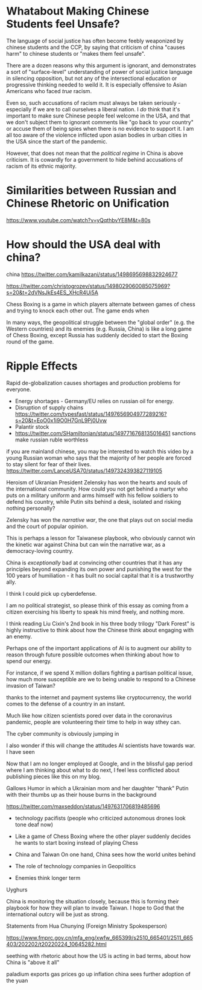 
# Whatabout Making Chinese Students feel Unsafe?

The language of social justice has often become feebly weaponized by chinese students and the CCP, by saying that criticism of china "causes harm" to chinese students or "makes them feel unsafe".

There are a dozen reasons why this argument is ignorant, and demonstrates a sort of "surface-level" understanding of power of social justice language in silencing opposition, but not any of the intersectional education or progressive thinking needed to weild it. It is especially offensive to Asian Americans who faced *true* racism. 

Even so, such accusations of racism must always be taken seriously - especially if we are to call ourselves a liberal nation. I *do* think that it's important to make sure Chinese people feel welcome in the USA, and that we don't subject them to ignorant comments like "go back to your country" or accuse them of being spies when there is no evidence to support it. I am all too aware of the violence inflicted upon asian bodies in urban cities in the USA since the start of the pandemic.

However, that does not mean that the *political regime* in China is above criticism. It is cowardly for a government to hide behind accusations of racism of its ethnic majority.

# Similarities between Russian and Chinese Rhetoric on Unification


https://www.youtube.com/watch?v=yQqthbvYE8M&t=80s

# How should the USA deal with china?
china
https://twitter.com/kamilkazani/status/1498695698832924677


https://twitter.com/christogrozev/status/1498029060085075969?s=20&t=2dVNsJkEs4ES_XHcR4Ui5A


Chess Boxing is a game in which players alternate between games of chess and trying to knock each other out. The game ends when 

In many ways, the geopolitical struggle between the "global order" (e.g. the Western countries) and its enemies (e.g. Russia, China) is like a long game of Chess Boxing, except Russia has suddenly decided to start the Boxing round of the game.

# Ripple Effects

Rapid de-globalization causes shortages and production problems for everyone.

- Energy shortages - Germany/EU relies on russian oil for energy. 
- Disruption of supply chains https://twitter.com/typesfast/status/1497656904977289216?s=20&t=EoO0x1i9O0H7GnL9Pj0Uvw
- Palantir stock 
- https://twitter.com/SHamiltonian/status/1497716768135016451 sanctions make russian ruble worthless

if you are mainland chinese,  you may be interested to watch this video by a young Russian woman who says that the majority of her people are forced to stay silent for fear of their lives. 
https://twitter.com/LanceUSA70/status/1497324393827119105

Heroism of Ukranian President Zelensky has won the hearts and souls of the international community. How could you not get behind a martyr who puts on a military uniform and arms himself with his fellow soldiers to defend his country, while Putin sits behind a desk, isolated and risking nothing personally?

Zelensky has won the *narrative war*, the one that plays out on social media and the court of popular opinion.

This is perhaps a lesson for Taiwanese playbook, who obviously cannot win the kinetic war against China but can win the narrative war, as a democracy-loving country.
 
China is *exceptionally* bad at convincing other countries that it has any principles beyond expanding its own power and punishing the west for the 100 years of humiliation - it has built no social capital that it is a trustworthy ally.




I think I could pick up cyberdefense.

I am no political strategist, so please think of this essay as coming from a citizen exercising his liberty to speak his mind freely, and nothing more.

I think reading Liu Cixin's 2nd book in his three body trilogy "Dark Forest" is highly instructive to think about how the Chinese think about engaging with an enemy.

Perhaps one of the important applications of AI is to augment our ability to reason through future possible outcomes when thinking about how to spend our energy.

For instance, if we spend X million dollars fighting a partisan political issue, how much more susceptible are we to being unable to respond to a Chinese invasion of Taiwan?


<!-- describe what happened in the book -->

thanks to the internet and payment systems like cryptocurrency, the world comes to the defense of a country in an instant.

Much like how citizen scientists pored over data in the coronavirus pandemic, people are volunteering their time to help in way sthey can.

The cyber community is obviously jumping in

I also wonder if this will change the attitudes AI scientists have towards war. I have seen 

Now that I am no longer employed at Google, and in the blissful gap period where I am thinking about what to do next, 
I feel less conflicted about publishing pieces like this on my blog.

Gallows Humor in which a Ukrainian mom and her daughter "thank" Putin with their thumbs up as their house burns in the background
 
https://twitter.com/maxseddon/status/1497631706819485696

- technology pacifists (people who criticized autonomous drones look tone deaf now)

- Like a game of Chess Boxing where the other player suddenly decides he wants to start boxing instead of playing Chess

- China and Taiwan
On one hand, China sees how the world unites behind

- The role of technology companies in Geopolitics

- Enemies think longer term

Uyghurs

China is monitoring the situation closely, because this is forming their playbook for how they will plan to invade Taiwan. I hope to God that the international outcry will be just as strong. 




Statements from Hua Chunying (Foreign Ministry Spokesperson)

https://www.fmprc.gov.cn/mfa_eng/xwfw_665399/s2510_665401/2511_665403/202202/t20220224_10645282.html

seething with rhetoric about how the US is acting in bad terms, about how China is "above it all" 

paladium exports
gas prices go up inflation
china sees further adoption of the yuan

